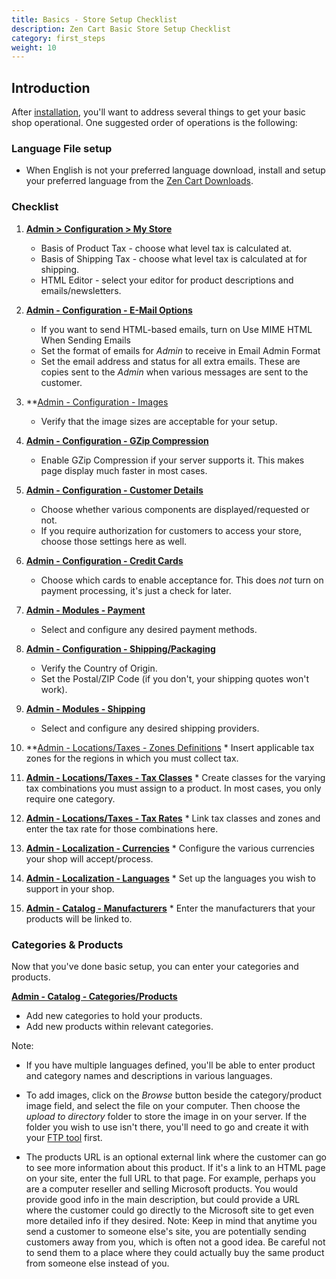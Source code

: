 ```yaml
---
title: Basics - Store Setup Checklist
description: Zen Cart Basic Store Setup Checklist
category: first_steps 
weight: 10
---
```


## Introduction

After [installation](/user/first_steps/how_do_i_install), you'll want to address several things to get your basic shop operational. One suggested order of operations is the following:

### Language File setup 
- When English is not your preferred language download, install and setup
your preferred language from the [Zen Cart Downloads](https://www.zen-cart.com/downloads.php?do=cat&id=6). 

### Checklist

1.  **[Admin > Configuration > My Store](/user/admin_pages/configuration/configuration_mystore/)**
    *   Basis of Product Tax - choose what level tax is calculated at.
    *   Basis of Shipping Tax - choose what level tax is calculated at for shipping.
    *   HTML Editor - select your editor for product descriptions and emails/newsletters.  

2.  **[Admin - Configuration - E-Mail Options](/user/admin_pages/configuration/configuration_emailoptions/)**
    *   If you want to send HTML-based emails, turn on Use MIME HTML When Sending Emails
    *   Set the format of emails for _Admin_ to receive in Email Admin Format
    *   Set the email address and status for all extra emails. These are copies sent to the _Admin_ when various messages are sent to the customer.  

3.  **[Admin - Configuration - Images](/user/admin_pages/configuration/configuration_images/)
    *   Verify that the image sizes are acceptable for your setup.  

4.  **[Admin - Configuration - GZip Compression](/user/admin_pages/configuration/configuration_gzipcompression/)**
    *   Enable GZip Compression if your server supports it. This makes page display much faster in most cases.  

5.  **[Admin - Configuration - Customer Details](/user/admin_pages/configuration/configuration_customerdetails/)**
    *   Choose whether various components are displayed/requested or not.
    *   If you require authorization for customers to access your store, choose those settings here as well.  

6.  **[Admin - Configuration - Credit Cards](/user/admin_pages/configuration/configuration_creditcards/)**
    *   Choose which cards to enable acceptance for. This does _not_ turn on payment processing, it's just a check for later.  

7.  **[Admin - Modules - Payment](/user/admin_pages/modules/payment/)**
    *   Select and configure any desired payment methods.  

8.  **[Admin - Configuration - Shipping/Packaging](/user/admin_pages/configuration/configuration_shippingpackaging/)**
    *   Verify the Country of Origin.
    *   Set the Postal/ZIP Code (if you don't, your shipping quotes won't work).  

9.  **[Admin - Modules - Shipping](/user/admin_pages/modules/shipping/)**
    *   Select and configure any desired shipping providers.  

10.  **[Admin - Locations/Taxes - Zones Definitions](/user/admin_pages/locations/zones_definitions/)
    *   Insert applicable tax zones for the regions in which you must collect tax.  

11.  **[Admin - Locations/Taxes - Tax Classes](/user/admin_pages/locations/tax_classes/)**
    *   Create classes for the varying tax combinations you must assign to a product. In most cases, you only require one category.  

12.  **[Admin - Locations/Taxes - Tax Rates](/user/admin_pages/locations/tax_rates/)**
    *   Link tax classes and zones and enter the tax rate for those combinations here.  

13.  **[Admin - Localization - Currencies](/user/admin_pages/localization/currencies/)**
    *   Configure the various currencies your shop will accept/process.  

14.  **[Admin - Localization - Languages](/user/admin_pages/localization/languages/)**
    *   Set up the languages you wish to support in your shop.  

15.  **[Admin - Catalog - Manufacturers](/user/admin_pages/catalog/manufacturers/)**
    *   Enter the manufacturers that your products will be linked to.

### Categories & Products

Now that you've done basic setup, you can enter your categories and products.

**[Admin - Catalog - Categories/Products](/user/admin_pages/catalog/categories_products/)**

*   Add new categories to hold your products.
*   Add new products within relevant categories.

Note:

*   If you have multiple languages defined, you'll be able to enter product and category names and descriptions in various languages.

*   To add images, click on the _Browse_ button beside the category/product image field, and select the file on your computer. Then choose the _upload to directory_ folder to store the image in on your server. If the folder you wish to use isn't there, you'll need to go and create it with your [FTP tool](/user/first_steps/useful_tools/#ftp-tools) first.

*   The products URL is an optional external link where the customer can go to see more information about this product. If it's a link to an HTML page on your site, enter the full URL to that page. For example, perhaps you are a computer reseller and selling Microsoft products. You would provide good info in the main description, but could provide a URL where the customer could go directly to the Microsoft site to get even more detailed info if they desired. Note: Keep in mind that anytime you send a customer to someone else's site, you are potentially sending customers away from you, which is often not a good idea. Be careful not to send them to a place where they could actually buy the same product from someone else instead of you.


